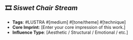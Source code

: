 ## 🎞️ *Siswet Chair Stream*
- **Tags**: #LUSTRA #[medium] #[tone/theme] #[technique]
- **Core Imprint**: [Enter your core impression of this work.]
- **Influence Type**: [Aesthetic / Structural / Emotional / etc.]
